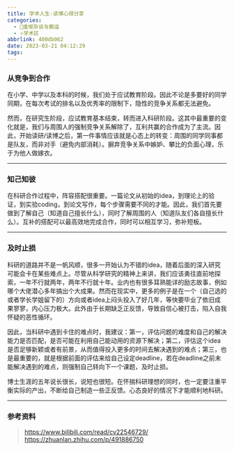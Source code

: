 ```yaml
---
title: 学术人生-读博心得分享
categories:
  - 🌙逢坂杂谈与搬运
  - ⭐学术区
abbrlink: 400db062
date: 2023-03-21 04:12:29
tags:
---
```


### 从竞争到合作

在小学、中学以及本科的时候，我们处于应试教育阶段。因此不论是多要好的同学同期，在每次考试的排名以及优秀率的限制下，隐性的竞争关系都无法避免。

然而，在研究生阶段，应试教育基本结束，转而进入科研阶段。这其中最重要的变化就是，我们与周围人的强制竞争关系解除了，互利共赢的合作成为了主流。因此，开始读研/读博之后，第一件事情应该就是心态上的转变：周围的同学同事都是队友，而非对手（避免内部消耗）。摒弃竞争关系中嫉妒、攀比的负面心理，乐于为他人做嫁衣。

<!--more-->

***

### 知己知彼

在科研合作过程中，阵容搭配很重要。一篇论文从初始的idea，到理论上的验证，到实验coding，到论文写作，每个步骤需要不同的才能。因此，我们首先要做到了解自己（知道自己擅长什么），同时了解周围的人（知道队友们各自擅长什么）。互补的搭配可以最高效地完成合作，同时可以相互学习，弥补短板。

***

### 及时止损

科研的道路并不是一帆风顺，很多一开始认为不错的idea，随着后面的深入研究可能会卡在某些难点上。尽管从科学研究的精神上来讲，我们应该勇往直前地探索，一年不行就两年，两年不行就十年。业内也有很多耳熟能详的励志故事，例如哪个大佬潜心多年搞出个大成果。然而在现实中，更多的例子是在一个（自己选的或者学长学姐留下的）方向或者idea上闷头投入了好几年，等快要毕业了依旧成果寥寥，内心压力极大。此外由于长期缺乏正反馈，导致自信心被打击，陷入自我怀疑的恶性循环。

因此，当科研中遇到卡住的难点时，我建议：第一，评估问题的难度和自己的解决能力是否匹配，是否可能在利用自己能动用的资源下解决；第二，评估这个idea是否足够新颖或者有前景，从而值得投入更多的时间去解决遇到的难点；第三，也是最重要的，就是根据前面的评估来给自己设定deadline，若在deadline之前未能解决遇到的难点，则强制自己转向下一个课题，及时止损。

博士生涯的五年说长很长，说短也很短。在怀揣科研理想的同时，也一定要注重平衡实际的产出，不断给自己制造一些正反馈。心态良好的情况下才能顺利地科研。

***

### 参考资料

> <https://www.bilibili.com/read/cv22546729/>
> <https://zhuanlan.zhihu.com/p/491886750>
